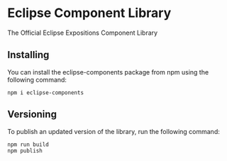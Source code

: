# Eclipse Component Library

The Official Eclipse Expositions Component Library

## Installing

You can install the eclipse-components package from npm using the following command:

```
npm i eclipse-components
```

## Versioning

To publish an updated version of the library, run the following command:

```
npm run build
npm publish
```
